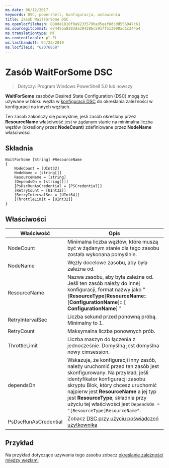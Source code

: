 ```yaml
---
ms.date: 06/12/2017
keywords: DSC, powershell, konfiguracja, ustawienia
title: Zasób WaitForSome DSC
ms.openlocfilehash: 888da1810f0a9233579bad5eef8d5dd556947c61
ms.sourcegitcommit: e7445ba8203da304286c591ff513900ad1c244a4
ms.translationtype: MT
ms.contentlocale: pl-PL
ms.lasthandoff: 04/23/2019
ms.locfileid: "62076858"
---
```

# <a name="dsc-waitforsome-resource"></a>Zasób WaitForSome DSC

> Dotyczy: Program Windows PowerShell 5.0 lub nowszy

**WaitForSome** zasobów Desired State Configuration (DSC) mogą być używane w bloku węzła w [konfiguracji DSC](../../../configurations/configurations.md) do określania zależności w konfiguracji na innych węzłach.

Ten zasób zakończy się pomyślnie, jeśli zasób określony przez **ResourceName** właściwość jest w żądanym stanie na minimalna liczba węzłów (określony przez **NodeCount**) zdefiniowane przez **NodeName**  właściwości.


## <a name="syntax"></a>Składnia

```
WaitForSome [String] #ResourceName
{
    NodeCount = [UInt32]
    NodeName = [string[]]
    ResourceName = [string]
    [DependsOn = [string[]]]
    [PsDscRunAsCredential = [PSCredential]]
    [RetryCount = [UInt32]]
    [RetryIntervalSec = [UInt64]]
    [ThrottleLimit = [UInt32]]
}
```

## <a name="properties"></a>Właściwości

|  Właściwość  |  Opis   |
|---|---|
| NodeCount| Minimalna liczba węzłów, które muszą być w żądanym stanie dla tego zasobu została wykonana pomyślnie.|
| NodeName| Węzły docelowe zasobu, aby była zależna od.|
| ResourceName| Nazwa zasobu, aby była zależna od. Jeśli ten zasób należy do innej konfiguracji, format nazwy jako "[__ResourceType__]__ResourceName__:: [__ConfigurationName__]:: [ __ConfigurationName__] "|
| RetryIntervalSec| Liczba sekund przed ponowną próbą. Minimalny to 1.|
| RetryCount| Maksymalna liczba ponownych prób.|
| ThrottleLimit| Liczba maszyn do łączenia z jednocześnie. Domyślną jest domyślna nowy cimsession.|
| dependsOn | Wskazuje, że konfiguracji inny zasób, należy uruchomić przed ten zasób jest skonfigurowany. Na przykład, jeśli identyfikator konfiguracji zasobu skryptu Blok, który chcesz uruchomić najpierw jest __ResourceName__ a jej typ jest __ResourceType__, składnia przy użyciu tej właściwości jest `DependsOn = "[ResourceType]ResourceName"`.|
| PsDscRunAsCredential | Zobacz [DSC przy użyciu poświadczeń użytkownika](https://docs.microsoft.com/powershell/dsc/runasuser) |

## <a name="example"></a>Przykład

Na przykład dotyczące używania tego zasobu zobacz [określanie zależności między węzłami](../../../configurations/crossNodeDependencies.md)
